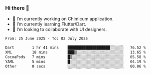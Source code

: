 ### Hi there 👋

<!--
**devcat37/devcat37** is a ✨ _special_ ✨ repository because its `README.md` (this file) appears on your GitHub profile.-->


- 🔭 I’m currently working on Chimicum application.
- 🌱 I’m currently learning Flutter/Dart.
- 👯 I’m looking to collaborate with UI designers.
<!-- - 🤔 I’m looking for help with ... -->

<!--START_SECTION:waka-->

```txt
From: 25 June 2025 - To: 02 July 2025

Dart        1 hr 41 mins    ███████████████████░░░░░░   76.52 %
XML         18 mins         ███▒░░░░░░░░░░░░░░░░░░░░░   13.65 %
CocoaPods   7 mins          █▒░░░░░░░░░░░░░░░░░░░░░░░   05.58 %
YAML        5 mins          █░░░░░░░░░░░░░░░░░░░░░░░░   04.19 %
Other       0 secs          ░░░░░░░░░░░░░░░░░░░░░░░░░   00.06 %
```

<!--END_SECTION:waka-->
